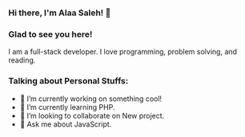 ### Hi there, I'm Alaa Saleh! 👋

### Glad to see you here!

I am a full-stack developer. I love programming, problem solving, and reading.


### Talking about Personal Stuffs:
- 🔭 I’m currently working on something cool!
- 🌱 I’m currently learning PHP.
- 👯 I’m looking to collaborate on New project.
- 💬 Ask me about JavaScript.
